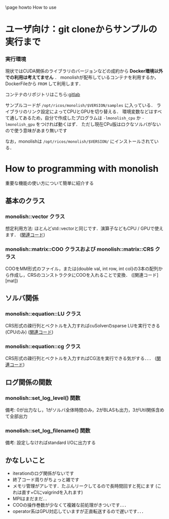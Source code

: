 \page howto How to use

# ユーザ向け：git cloneからサンプルの実行まで

### 実行環境
現状ではCUDA関係のライブラリのバージョンなどの成約から **Docker環境以外での利用は考えてません** ．
monolishが配布しているコンテナを利用するか，DockerFileから `FROM` して利用します．

コンテナのリポジトリはこちら:[gitlab](https://gitlab.ritc.jp/ricos/monolish/container_registry)

サンプルコードが `/opt/ricos/monolish/$VERSION/samples` に入っている．
ライブラリのリンク設定によってCPUとGPUを切り替える．
環境変数などはすべて通してあるため，自分で作成したプログラムは `-lmonolish_cpu` か `-lmonolish_gpu` をつければ動くはず．
ただし現在CPu版はロクなソルバがないので使う意味があまり無いです

なお，monolishは `/opt/ricos/monolish/$VERSION/` にインストールされている．


# How to programming with monolish
重要な機能の使い方について簡単に紹介する

## 基本のクラス

### monolish::vector クラス
想定利用方法: ほとんどstd::vectorと同じです．演算子などもCPU / GPUで使えます．
([関連コード][vec])

### monolish::matrix::COO クラスおよび monolish::matrix::CRS クラス
COOをMM形式のファイル，または{double val, int row, int col}の3本の配列から作成し，CRSのコンストラクタにCOOを入れることで変換．
([関連コード][mat])

## ソルバ関係

### monolish::equation::LU クラス
CRS形式の疎行列とベクトルを入力すればcuSolverのsparse LUを実行できる(CPUのみ)
([関連コード][slu])

### monolish::equation::cg クラス
CRS形式の疎行列とベクトルを入力すればCG法を実行できる気がする．．．
([関連コード][cg])

## ログ関係の関数

### monolish::set_log_level() 関数
備考: 0が出力なし，1がソルバ全体時間のみ，2がBLASも出力，3がUtil関係含めて全部出力

### monolish::set_log_filename() 関数
備考: 設定しなければstandard I/Oに出力する

## かなしいこと
* iterationのログ関係がないです
* 終了コード周りがちょっと雑です
* メモリ管理がアレです．たぶんリークしてるので長時間回すと死にます (これは直す+CIにvalgrindを入れます)
* MPIはまだまだ．．
* COOの操作巻数が少なくて複雑な前処理がきついです．．．
* operator系はGPU対応していますが正直転送するので遅いです．．．

[vec]: https://ricos.pages.ritc.jp/monolish/d8/df5/vector__common_8cpp_source.html
[slu]: https://ricos.pages.ritc.jp/monolish/d9/d44/slu_8cpp_source.html
[cg]: https://ricos.pages.ritc.jp/monolish/d5/d1e/test_2equation_2cg_2cg_8cpp_source.html
